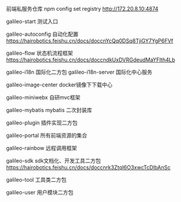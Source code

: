 前端私服务仓库
npm config set registry http://172.20.8.10:4874

galileo-start
测试入口 

galileo-autoconfig
自动化配置
https://hairobotics.feishu.cn/docs/doccnYcQq0DSq8TjiGY7YgP6FVf

galileo-flow
状态机流程框架
https://hairobotics.feishu.cn/docs/doccndkUxDVRGdeudMaYFlth4Lb

galileo-i18n
国际化二方包
galileo-i18n-server
国际化中心服务

galileo-image-center
docker镜像下下载中心

galileo-miniwebx
自研mvc框架

galileo-mybatis
mybatis 二次封装库

galileo-plugin
插件实现二方包

galileo-portal
所有前端资源的集合

galileo-rainbow
远程调用框架

galileo-sdk
sdk文档化、开发工具二方包
https://hairobotics.feishu.cn/docs/doccnrk3ZtqI6O3xwcTcDlbAnSc

galileo-tool
工具类二方包

galileo-user
用户模块二方包